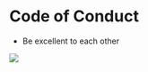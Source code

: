 # Code of Conduct

- Be excellent to each other

![](https://upload.wikimedia.org/wikipedia/commons/thumb/e/ee/Volkseigener_Betrieb_VEB_logo.svg/800px-Volkseigener_Betrieb_VEB_logo.svg.png)
